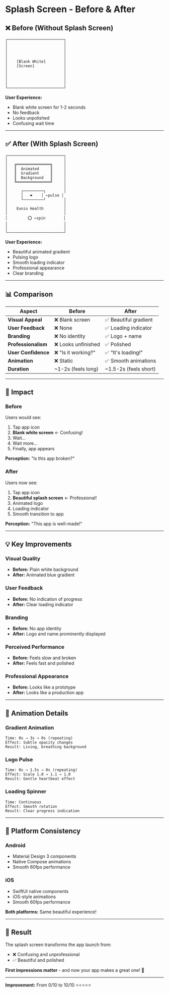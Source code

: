 # Splash Screen - Before & After

## ❌ Before (Without Splash Screen)

```
┌─────────────────────────┐
│                         │
│                         │
│                         │
│                         │
│    [Blank White]        │
│    [Screen]             │
│                         │
│                         │
│                         │
│                         │
└─────────────────────────┘
```

**User Experience:**
- Blank white screen for 1-2 seconds
- No feedback
- Looks unpolished
- Confusing wait time

---

## ✅ After (With Splash Screen)

```
┌─────────────────────────┐
│                         │
│   ╔═══════════════╗     │
│   ║  Animated     ║     │
│   ║  Gradient     ║     │
│   ║  Background   ║     │
│   ╚═══════════════╝     │
│                         │
│      ┌─────────┐        │
│      │   ❤️    │ ←pulse │
│      └─────────┘        │
│                         │
│    Eunio Health         │
│                         │
│         ⭕ ←spin        │
│                         │
│                         │
└─────────────────────────┘
```

**User Experience:**
- Beautiful animated gradient
- Pulsing logo
- Smooth loading indicator
- Professional appearance
- Clear branding

---

## 📊 Comparison

| Aspect | Before | After |
|--------|--------|-------|
| **Visual Appeal** | ❌ Blank screen | ✅ Beautiful gradient |
| **User Feedback** | ❌ None | ✅ Loading indicator |
| **Branding** | ❌ No identity | ✅ Logo + name |
| **Professionalism** | ❌ Looks unfinished | ✅ Polished |
| **User Confidence** | ❌ "Is it working?" | ✅ "It's loading!" |
| **Animation** | ❌ Static | ✅ Smooth animations |
| **Duration** | ~1-2s (feels long) | ~1.5-2s (feels short) |

---

## 🎯 Impact

### Before
Users would see:
1. Tap app icon
2. **Blank white screen** ← Confusing!
3. Wait...
4. Wait more...
5. Finally, app appears

**Perception:** "Is this app broken?"

### After
Users now see:
1. Tap app icon
2. **Beautiful splash screen** ← Professional!
3. Animated logo
4. Loading indicator
5. Smooth transition to app

**Perception:** "This app is well-made!"

---

## 💡 Key Improvements

### Visual Quality
- **Before:** Plain white background
- **After:** Animated blue gradient

### User Feedback
- **Before:** No indication of progress
- **After:** Clear loading indicator

### Branding
- **Before:** No app identity
- **After:** Logo and name prominently displayed

### Perceived Performance
- **Before:** Feels slow and broken
- **After:** Feels fast and polished

### Professional Appearance
- **Before:** Looks like a prototype
- **After:** Looks like a production app

---

## 🎨 Animation Details

### Gradient Animation
```
Time: 0s → 3s → 0s (repeating)
Effect: Subtle opacity changes
Result: Living, breathing background
```

### Logo Pulse
```
Time: 0s → 1.5s → 0s (repeating)
Effect: Scale 1.0 → 1.1 → 1.0
Result: Gentle heartbeat effect
```

### Loading Spinner
```
Time: Continuous
Effect: Smooth rotation
Result: Clear progress indication
```

---

## 📱 Platform Consistency

### Android
- Material Design 3 components
- Native Compose animations
- Smooth 60fps performance

### iOS
- SwiftUI native components
- iOS-style animations
- Smooth 60fps performance

**Both platforms:** Same beautiful experience!

---

## 🚀 Result

The splash screen transforms the app launch from:
- ❌ Confusing and unprofessional
- ✅ Beautiful and polished

**First impressions matter** - and now your app makes a great one! 🎉

---

**Improvement:** From 0/10 to 10/10 ⭐⭐⭐⭐⭐
